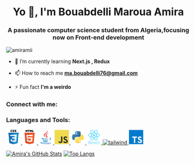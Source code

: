 <h1 align="center">Yo 👋, I'm Bouabdelli Maroua Amira</h1>
<h3 align="center">A passionate computer science student from Algeria,focusing now on Front-end development</h3>

<p align="left"> <img src="https://komarev.com/ghpvc/?username=amiramii&label=Profile%20views&color=0e75b6&style=flat" alt="amiramii" /> </p>

- 🌱 I’m currently learning **Next.js , Redux**

- 📫 How to reach me **ma.bouabdelli76@gmail.com**

- ⚡ Fun fact **I'm a weirdo**

<h3 align="left">Connect with me:</h3>
<p align="left">
</p>

<h3 align="left">Languages and Tools:</h3>
<p align="left"> <a href="https://www.w3schools.com/css/" target="_blank" rel="noreferrer"> <img src="https://raw.githubusercontent.com/devicons/devicon/master/icons/css3/css3-original-wordmark.svg" alt="css3" width="40" height="40"/> </a> <a href="https://www.w3.org/html/" target="_blank" rel="noreferrer"> <img src="https://raw.githubusercontent.com/devicons/devicon/master/icons/html5/html5-original-wordmark.svg" alt="html5" width="40" height="40"/> </a> <a href="https://www.java.com" target="_blank" rel="noreferrer"> <img src="https://raw.githubusercontent.com/devicons/devicon/master/icons/java/java-original.svg" alt="java" width="40" height="40"/> </a> <a href="https://developer.mozilla.org/en-US/docs/Web/JavaScript" target="_blank" rel="noreferrer"> <img src="https://raw.githubusercontent.com/devicons/devicon/master/icons/javascript/javascript-original.svg" alt="javascript" width="40" height="40"/> </a> <a href="https://www.python.org" target="_blank" rel="noreferrer"> <img src="https://raw.githubusercontent.com/devicons/devicon/master/icons/python/python-original.svg" alt="python" width="40" height="40"/> </a> <a href="https://reactjs.org/" target="_blank" rel="noreferrer"> <img src="https://raw.githubusercontent.com/devicons/devicon/master/icons/react/react-original-wordmark.svg" alt="react" width="40" height="40"/> </a> <a href="https://tailwindcss.com/" target="_blank" rel="noreferrer"> <img src="https://www.vectorlogo.zone/logos/tailwindcss/tailwindcss-icon.svg" alt="tailwind" width="40" height="40"/> </a> <a href="https://www.typescriptlang.org/" target="_blank" rel="noreferrer"> <img src="https://raw.githubusercontent.com/devicons/devicon/master/icons/typescript/typescript-original.svg" alt="typescript" width="40" height="40"/> </a> </p>

[![Amira's GitHub Stats](https://github-readme-stats.vercel.app/api?username=amiramii&count_private=true&theme=transparent&show_icons=true&rank_icon=percentile&line_height=24)](https://github.com/amiramii)
[![Top Langs](https://github-readme-stats.vercel.app/api/top-langs/?username=amiramii&layout=compact&langs_count=8&theme=transparent&size_weight=0.7&count_weight=0.3)](https://github.com/anuraghazra/github-readme-stats)


<!--
**amiramii/amiramii** is a ✨ _special_ ✨ repository because its `README.md` (this file) appears on your GitHub profile.

Here are some ideas to get you started:

- 🔭 I’m currently working on ...
- 🌱 I’m currently learning ...
- 👯 I’m looking to collaborate on ...
- 🤔 I’m looking for help with ...
- 💬 Ask me about ...
- 📫 How to reach me: ...
- 😄 Pronouns: ...
- ⚡ Fun fact: ...
-->
